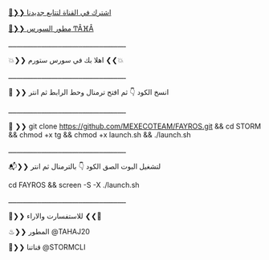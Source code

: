 [💠❯❯ اشترك في القناة لتتابع جديدنا](https://telegram.me/stormcli )

[📮❯❯ مطور السورس ͲÂⴼÂ](https://telegram.me/TAHAJ20 )

ـــــــــــــــــــــــــــــــــــــــــــــــــــــــــ

💥❯❯ اهلا بك في سورس ستورم ❮❮💥

ـــــــــــــــــــــــــــــــــــــــــــــــــــــــــ

🍃 ❯❯ انسخ الكود 👇 ثم افتح ترمنال وحط الرابط ثم انتر

ـــــــــــــــــــــــــــــــــــــــــــــــــــــــــ

🚸 ❯❯ git clone https://github.com/MEXECOTEAM/FAYROS.git && cd STORM && chmod +x tg && chmod +x launch.sh && ./launch.sh

ـــــــــــــــــــــــــــــــــــــــــــــــــــــــــ

📬❯❯ لتشغيل البوت الصق الكود 👇 بالترمنال ثم انتر 

cd FAYROS && screen -S -X ./launch.sh

ـــــــــــــــــــــــــــــــــــــــــــــــــــــــــ

🚸❯❯ للاستفسارت والاراء ❮❮🚸

♨❯❯ المطور @TAHAJ20

📯❯❯ قناتنا @STORMCLI

 

 

 

